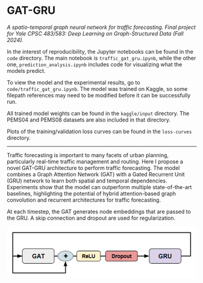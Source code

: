 # GAT-GRU
*A spatio-temporal graph neural network for traffic forecasting. Final project for Yale CPSC 483/583: Deep Learning on Graph-Structured Data (Fall 2024).*

In the interest of reproducibility, the Jupyter notebooks can be found in the `code` directory. The main notebook is `traffic_gat_gru.ipynb`, while the other one, `prediction_analysis.ipynb` includes code for visualizing what the models predict.

To view the model and the experimental results, go to `code/traffic_gat_gru.ipynb`.  The model was trained on Kaggle, so some filepath references may need to be modified before it can be successfully run. 

All trained model weights can be found in the `kaggle/input` directory. The PEMS04 and PEMS08 datasets are also included in that directory.

Plots of the training/validation loss curves can be found in the `loss-curves` directory.

---

Traffic forecasting is important to many facets of urban planning, particularly real-time traffic management and routing. Here I propose a novel GAT-GRU architecture to perform traffic forecasting. The model combines a Graph Attention Network (GAT) with a Gated Recurrent Unit (GRU) network to learn both spatial and temporal dependencies. Experiments show that the model can outperform multiple state-of-the-art baselines, highlighting the potential of hybrid attention-based graph convolution and recurrent architectures for traffic forecasting.

At each timestep, the GAT generates node embeddings that are passed to the GRU. A skip connection and dropout are used for regularization.

![Architecture of a single GAT-GRU cell](gat_gru_cell.png "GAT-GRU cell")
